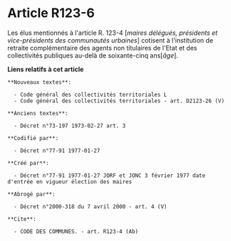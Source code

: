 # Article R123-6

Les élus mentionnés à l'article R. 123-4 [*maires délégués, présidents et vice-présidents des communautés urbaines*] cotisent
à l'institution de retraite complémentaire des agents non titulaires de l'Etat et des collectivités publiques au-delà de
soixante-cinq ans[*âge*].

**Liens relatifs à cet article**

	**Nouveaux textes**:

	  - Code général des collectivités territoriales L
	  - Code général des collectivités territoriales - art. D2123-26 (V)

	**Anciens textes**:

	  - Décret n°73-197 1973-02-27 art. 3

	**Codifié par**:

	  - Décret n°77-91 1977-01-27

	**Créé par**:

	  - Décret n°77-91 1977-01-27 JORF et JONC 3 février 1977 date d'entrée en vigueur élection des maires

	**Abrogé par**:

	  - Décret n°2000-318 du 7 avril 2000 - art. 4 (V)

	**Cite**:

	  - CODE DES COMMUNES. - art. R123-4 (Ab)
